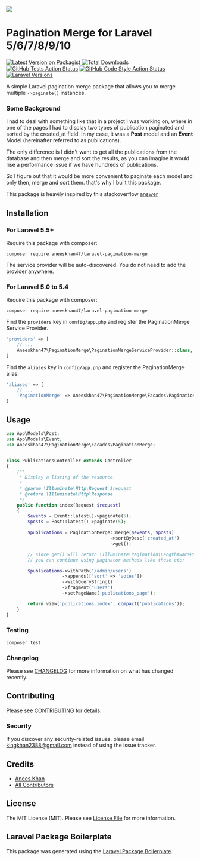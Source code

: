 ![](https://banners.beyondco.de/Laravel%20Pagination%20Merge.png?theme=light&packageManager=composer+require&packageName=aneeskhan47%2Flaravel-pagination-merge&pattern=architect&style=style_1&description=Merge+multiple+laravel+paginate+instances&md=1&showWatermark=1&fontSize=100px&images=https%3A%2F%2Flaravel.com%2Fimg%2Flogomark.min.svg)

# Pagination Merge for Laravel 5/6/7/8/9/10

[![Latest Version on Packagist](https://img.shields.io/packagist/v/aneeskhan47/laravel-pagination-merge.svg?style=flat-square)](https://packagist.org/packages/aneeskhan47/laravel-pagination-merge)
[![Total Downloads](https://img.shields.io/packagist/dt/aneeskhan47/laravel-pagination-merge.svg?style=flat-square)](https://packagist.org/packages/aneeskhan47/laravel-pagination-merge)
[![GitHub Tests Action Status](https://img.shields.io/github/actions/workflow/status/aneeskhan47/laravel-pagination-merge/main.yml?branch=main&label=tests&style=flat-square)](https://github.com/aneeskhan47/laravel-pagination-merge/actions?query=workflow%3Arun-tests+branch%3Amain)
[![GitHub Code Style Action Status](https://img.shields.io/github/actions/workflow/status/aneeskhan47/laravel-pagination-merge/php-cs-fixer.yml?label=code%20style&style=flat-square)](https://github.com/aneeskhan47/laravel-pagination-merge/actions?query=workflow%3A"Check+%26+fix+styling"+branch%3Amain)
[![Laravel Versions](https://img.shields.io/badge/Laravel-5.x%2C%206.x%2C%207.x%2C%208.x%2C%209.x%2C%2010.x-brightgreen.svg?style=flat-square)]()

A simple Laravel pagination merge package that allows you to merge multiple `->paginate()` instances.

### Some Background

I had to deal with something like that in a project I was working on, where in one of the pages I had to display two types of publication paginated and sorted by the created_at field. In my case, it was a **Post** model and an **Event** Model (hereinafter referred to as publications).

The only difference is I didn't want to get all the publications from the database and then merge and sort the results, as you can imagine it would rise a performance issue if we have hundreds of publications.

So I figure out that it would be more convenient to paginate each model and only then, merge and sort them. that's why I built this package.

This package is heavily inspired by this stackoverflow [answer](https://stackoverflow.com/a/58252907)

## Installation

### For Laravel 5.5+

Require this package with composer:

```
composer require aneeskhan47/laravel-pagination-merge
```

The service provider will be auto-discovered. You do not need to add the provider anywhere.

### For Laravel 5.0 to 5.4

Require this package with composer:

```
composer require aneeskhan47/laravel-pagination-merge
```

Find the `providers` key in `config/app.php` and register the PaginationMerge Service Provider.

```php
'providers' => [
    // ...
    Aneeskhan47\PaginationMerge\PaginationMergeServiceProvider::class,
]
```

Find the `aliases` key in `config/app.php` and register the PaginationMerge alias.

```php
'aliases' => [
    // ...
    'PaginationMerge' => Aneeskhan47\PaginationMerge\Facades\PaginationMerge::class,
]
```

## Usage

```php
use App\Models\Post;
use App\Models\Event;
use Aneeskhan47\PaginationMerge\Facades\PaginationMerge;


class PublicationsController extends Controller
{
    /**
     * Display a listing of the resource.
     *
     * @param \Illuminate\Http\Request $request
     * @return \Illuminate\Http\Response
     */
    public function index(Request $request)
    {
        $events = Event::latest()->paginate(5);
        $posts = Post::latest()->paginate(5);

        $publications = PaginationMerge::merge($events, $posts)
                                       ->sortByDesc('created_at')
                                       ->get();

        // since get() will return \Illuminate\Pagination\LengthAwarePaginator
        // you can continue using paginator methods like these etc:

        $publications->withPath('/admin/users')
                     ->appends(['sort' => 'votes'])
                     ->withQueryString()
                     ->fragment('users')
                     ->setPageName('publications_page');

        return view('publications.index', compact('publications'));
    }
}
```

### Testing

```bash
composer test
```

### Changelog

Please see [CHANGELOG](CHANGELOG.md) for more information on what has changed recently.

## Contributing

Please see [CONTRIBUTING](CONTRIBUTING.md) for details.

### Security

If you discover any security-related issues, please email kingkhan2388@gmail.com instead of using the issue tracker.

## Credits

- [Anees Khan](https://github.com/aneeskhan47)
- [All Contributors](../../contributors)

## License

The MIT License (MIT). Please see [License File](LICENSE.md) for more information.

## Laravel Package Boilerplate

This package was generated using the [Laravel Package Boilerplate](https://laravelpackageboilerplate.com).

